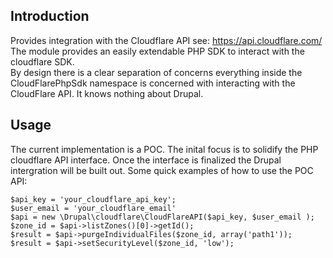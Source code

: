 ## Introduction

Provides integration with the Cloudflare API see: https://api.cloudflare.com/
The module provides an easily extendable PHP SDK to interact with the cloudflare SDK.  
By design there is a clear separation of concerns everything inside the CloudFlarePhpSdk
namespace is concerned with interacting with the CloudFlare API.  It knows 
nothing about Drupal.

## Usage

The current implementation is a POC.   The inital focus is to solidify the PHP cloudflare API interface.
Once the interface is finalized the Drupal intergration will be built out.
Some quick examples of how to use the POC API:

```
$api_key = 'your_cloudflare_api_key';
$user_email = 'your_cloudflare_email'
$api = new \Drupal\cloudflare\CloudFlareAPI($api_key, $user_email );
$zone_id = $api->listZones()[0]->getId();
$result = $api->purgeIndividualFiles($zone_id, array('path1'));
$result = $api->setSecurityLevel($zone_id, 'low');